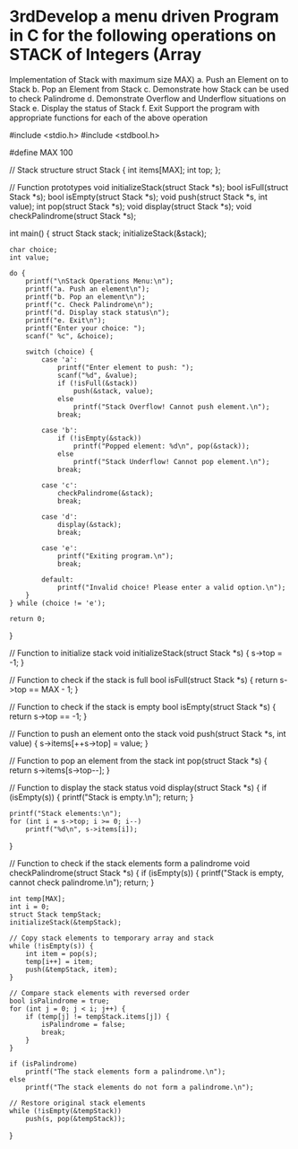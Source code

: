 # 3rdDevelop a menu driven Program in C for the following operations on STACK of Integers (Array 
Implementation of Stack with maximum size MAX) 
a. Push an Element on to Stack 
b. Pop an Element from Stack 
c. Demonstrate how Stack can be used to check Palindrome 
d. Demonstrate Overflow and Underflow situations on Stack 
e. Display the status of Stack 
f. Exit Support the program with appropriate functions for each of the above operation

#include <stdio.h>
#include <stdbool.h>

#define MAX 100

// Stack structure
struct Stack {
    int items[MAX];
    int top;
};

// Function prototypes
void initializeStack(struct Stack *s);
bool isFull(struct Stack *s);
bool isEmpty(struct Stack *s);
void push(struct Stack *s, int value);
int pop(struct Stack *s);
void display(struct Stack *s);
void checkPalindrome(struct Stack *s);

int main() {
    struct Stack stack;
    initializeStack(&stack);

    char choice;
    int value;

    do {
        printf("\nStack Operations Menu:\n");
        printf("a. Push an element\n");
        printf("b. Pop an element\n");
        printf("c. Check Palindrome\n");
        printf("d. Display stack status\n");
        printf("e. Exit\n");
        printf("Enter your choice: ");
        scanf(" %c", &choice);

        switch (choice) {
            case 'a':
                printf("Enter element to push: ");
                scanf("%d", &value);
                if (!isFull(&stack))
                    push(&stack, value);
                else
                    printf("Stack Overflow! Cannot push element.\n");
                break;

            case 'b':
                if (!isEmpty(&stack))
                    printf("Popped element: %d\n", pop(&stack));
                else
                    printf("Stack Underflow! Cannot pop element.\n");
                break;

            case 'c':
                checkPalindrome(&stack);
                break;

            case 'd':
                display(&stack);
                break;

            case 'e':
                printf("Exiting program.\n");
                break;

            default:
                printf("Invalid choice! Please enter a valid option.\n");
        }
    } while (choice != 'e');

    return 0;
}

// Function to initialize stack
void initializeStack(struct Stack *s) {
    s->top = -1;
}

// Function to check if the stack is full
bool isFull(struct Stack *s) {
    return s->top == MAX - 1;
}

// Function to check if the stack is empty
bool isEmpty(struct Stack *s) {
    return s->top == -1;
}

// Function to push an element onto the stack
void push(struct Stack *s, int value) {
    s->items[++s->top] = value;
}

// Function to pop an element from the stack
int pop(struct Stack *s) {
    return s->items[s->top--];
}

// Function to display the stack status
void display(struct Stack *s) {
    if (isEmpty(s)) {
        printf("Stack is empty.\n");
        return;
    }

    printf("Stack elements:\n");
    for (int i = s->top; i >= 0; i--)
        printf("%d\n", s->items[i]);
}

// Function to check if the stack elements form a palindrome
void checkPalindrome(struct Stack *s) {
    if (isEmpty(s)) {
        printf("Stack is empty, cannot check palindrome.\n");
        return;
    }

    int temp[MAX];
    int i = 0;
    struct Stack tempStack;
    initializeStack(&tempStack);

    // Copy stack elements to temporary array and stack
    while (!isEmpty(s)) {
        int item = pop(s);
        temp[i++] = item;
        push(&tempStack, item);
    }

    // Compare stack elements with reversed order
    bool isPalindrome = true;
    for (int j = 0; j < i; j++) {
        if (temp[j] != tempStack.items[j]) {
            isPalindrome = false;
            break;
        }
    }

    if (isPalindrome)
        printf("The stack elements form a palindrome.\n");
    else
        printf("The stack elements do not form a palindrome.\n");

    // Restore original stack elements
    while (!isEmpty(&tempStack))
        push(s, pop(&tempStack));
}
